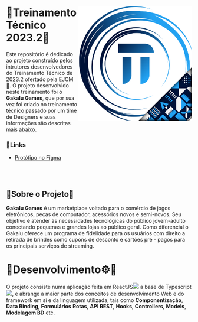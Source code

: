 <h1>
  <img src="./LogoTT23_2.svg" align="right" width="310px"/>
  🔹Treinamento Técnico 2023.2🔹
</h1>

Este repositório é dedicado ao projeto construído pelos intrutores desenvolvedores do Treinamento Técnico de 2023.2 ofertado pela EJCM🏯.
O projeto desenvolvido neste treinamento foi o **Gakalu Games**, que por sua vez foi criado no treinamento técnico passado por um time de Designers
e suas informações são descritas mais abaixo.

### 🔗Links
- [Protótipo no Figma](https://www.figma.com/file/kCyEHO7BBkWafjfb2S3Fgs/Prot%C3%B3tipo---Gakalu?type=design&node-id=0%3A1&mode=design&t=lREN3Xy4N159TgtY-1)

<br/>
<br/>

## 🔹Sobre o Projeto🔹
**Gakalu Games** é um marketplace  voltado para o comércio de jogos eletrônicos, peças de computador, acessórios novos e semi-novos.
Seu objetivo é atender às necessidades tecnológicas do público jovem-adulto conectando pequenas e grandes lojas ao público geral.
Como diferencial o Gakalu oferece um programa de fidelidade para os usuários com direito a retirada de brindes como cupons de desconto
e cartões pré - pagos para os principais serviços de streaming.

# 🔹Desenvolvimento⚙️🔹
O projeto consiste numa aplicação feita em ReactJS<img src="https://cdn.jsdelivr.net/gh/devicons/devicon/icons/react/react-original.svg" width="15em"/>
a base de Typescript<img src="https://cdn.jsdelivr.net/gh/devicons/devicon/icons/typescript/typescript-original.svg" width="15em"/>, e abrange a maior
parte dos conceitos de desenvolvimento Web e do framework em si e da linguagem utilizada, tais como **Componentização**, **Data Binding**, **Formulários**
**Rotas**, **API REST**, **Hooks**, **Controllers**, **Models**, **Modelagem BD** etc.
